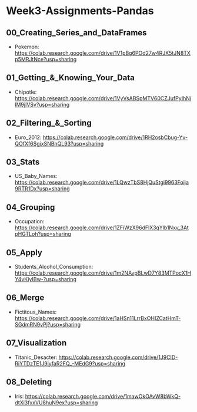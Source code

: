 # Week3-Assignments-Pandas

## 00_Creating_Series_and_DataFrames

- Pokemon: https://colab.research.google.com/drive/1V1pBg6POd27w4RJK5tJN8TXp5MRJtNce?usp=sharing

## 01_Getting_&_Knowing_Your_Data

- Chipotle: https://colab.research.google.com/drive/1VyVsABSpMTV60CZJufPyIhNilM9jIVSv?usp=sharing

## 02_Filtering_&_Sorting

- Euro_2012: https://colab.research.google.com/drive/1RH2osbCbug-Yv-QOfXf6SgjxSNBhQL93?usp=sharing

## 03_Stats

- US_Baby_Names: https://colab.research.google.com/drive/1LQwzTbS8HjQuStgi9963Foija9RTR1Dx?usp=sharing

## 04_Grouping

- Occupation: https://colab.research.google.com/drive/1ZFiWzX96dFlX3qYlb1Nxv_3AtpHGTLoh?usp=sharing

## 05_Apply

- Students_Alcohol_Consumption: https://colab.research.google.com/drive/1m2NAvpBLwD7Y83MTPocX1HY4vKiyIBw-?usp=sharing

## 06_Merge

- Fictitous_Names: https://colab.research.google.com/drive/1aHSn11LrrBxOHIZCatHmT-SGdmRN9vPj?usp=sharing

## 07_Visualization

- Titanic_Desacter: https://colab.research.google.com/drive/1J9CID-RiYTDzTE1J9iyfaR2FQ_-MEdG9?usp=sharing

## 08_Deleting

- Iris: https://colab.research.google.com/drive/1mawOkOAvW8bWkQ-dtXi3fxxVU8huN9ex?usp=sharing
